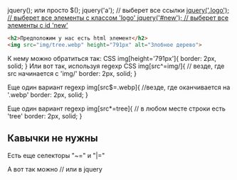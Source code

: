 jquery(); или просто $();
jquery('a'); // выберет все ссылки <a href=...>
jquery('.logo'); // выберет все элементы с классом 'logo' <a href="" class="logo">
jquery('#new'); // выберет все элементы с id 'new' <a href="" id="new">
```html
<h2>Предположим у нас есть html элемент</h2>
<img src="img/tree.webp" height="791px" alt="Злобное дерево">
```
 К нему можно обратиться так:
CSS
img[height='791px']{
border: 2px, solid;
}
Или вот так, используя regexp
CSS
img[src^=img/]{ // везде, где src  начинается с 'img/'
border: 2px, solid;
}

Еще один вариант regexp
img[src$=.webp]{ //везде, где оканчивается на '.webp'
border: 2px, solid;
}

Еще один вариант regexp
img[src*=tree]{ // в любом месте строки есть 'tree'
border: 2px, solid;
}
<h2>Кавычки не нужны </h2>
Есть еще селекторы "~=" и "|="

А вот так можно 
// или в jquery


